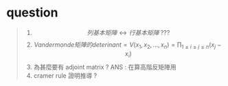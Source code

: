 # question
> 1.  $$列基本矩陣 \leftrightarrow 行基本矩陣 \; ???$$
> 2. $$Vandermonde 矩陣的 deterinant = V(x_1,x_2,...,x_n) = \prod_{1 \leq i \leq j \leq n}(x_j-x_i)$$
> 3.  為甚麼要有 adjoint matrix ? ANS : 在算高階反矩陣用
> 4. cramer rule 證明推導 ?
